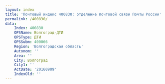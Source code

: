 ```yaml
---
layout: index
title: 'Почтовый индекс 400830: отделение почтовой связи Почты России'
permalink: /400830/
data:
    Index: 400830
    OPSName: Волгоград-ДТИ
    OPSType: ДТИ
    OPSSubm: 400066
    Region: 'Волгоградская область'
    Autonom: ''
    Area: ''
    City: Волгоград
    City1: ''
    ActDate: '20160909'
    IndexOld: ''
---
```

